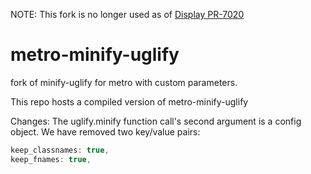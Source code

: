 NOTE: This fork is no longer used as of [Display PR-7020](https://github.com/ubiquity6/ubiquity/pull/7020)

# metro-minify-uglify
fork of minify-uglify for metro with custom parameters.

This repo hosts a compiled version of metro-minify-uglify

Changes:
The uglify.minify function call's second argument is a config object. We have removed two key/value pairs:
```jsx
keep_classnames: true,
keep_fnames: true,
```
